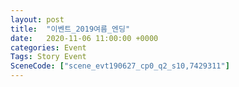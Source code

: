 ```yaml
---
layout: post
title:  "이벤트_2019여름_엔딩"
date:   2020-11-06 11:00:00 +0000
categories: Event
Tags: Story Event
SceneCode: ["scene_evt190627_cp0_q2_s10,7429311"]
---
```

